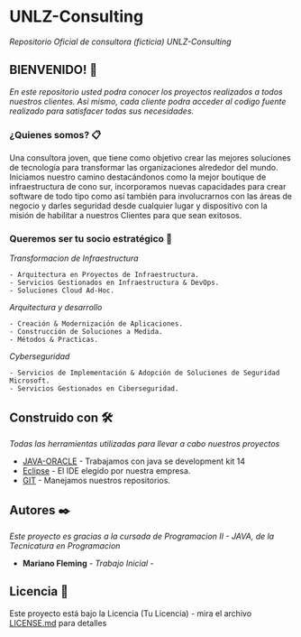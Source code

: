 # UNLZ-Consulting
_Repositorio Oficial de consultora (ficticia) UNLZ-Consulting_

## BIENVENIDO! 🚀

_En este repositorio usted podra conocer los proyectos realizados a todos nuestros clientes.
Asi mismo, cada cliente podra acceder al codigo fuente realizado para satisfacer todas sus necesidades._

### ¿Quienes somos? 📋
Una consultora joven, que tiene como objetivo crear las mejores soluciones de tecnología para transformar las organizaciones alrededor del mundo. Iniciamos nuestro camino destacándonos como la mejor boutique de infraestructura de cono sur, incorporamos nuevas capacidades para crear software de todo tipo como así también para involucrarnos con las áreas de negocio y darles seguridad desde cualquier lugar y dispositivo con la misión de habilitar a nuestros Clientes para que sean exitosos.

### Queremos ser tu socio estratégico 🔧

_Transformacion de Infraestructura_
```
- Arquitectura en Proyectos de Infraestructura.
- Servicios Gestionados en Infraestructura & DevOps.
- Soluciones Cloud Ad-Hoc.
```

_Arquitectura y desarrollo_
```
- Creación & Modernización de Aplicaciones.
- Construcción de Soluciones a Medida.
- Métodos & Practicas.
```

_Cyberseguridad_
```
- Servicios de Implementación & Adopción de Soluciones de Seguridad Microsoft.
- Servicios Gestionados en Ciberseguridad.
```

## Construido con 🛠️
_Todas las herramientas utilizadas para llevar a cabo nuestros proyectos_

* [JAVA-ORACLE](https://www.oracle.com/java/technologies/javase/jdk14-archive-downloads.html) - Trabajamos con java se development kit 14
* [Eclipse](https://www.eclipse.org/) - El IDE elegido por nuestra empresa.
* [GIT](https://git-scm.com/) - Manejamos nuestros repositorios.


## Autores ✒️
_Este proyecto es gracias a la cursada de Programacion II - JAVA, de la Tecnicatura en Programacion_

* **Mariano Fleming** - *Trabajo Inicial* - 

## Licencia 📄

Este proyecto está bajo la Licencia (Tu Licencia) - mira el archivo [LICENSE.md](LICENSE.md) para detalles
